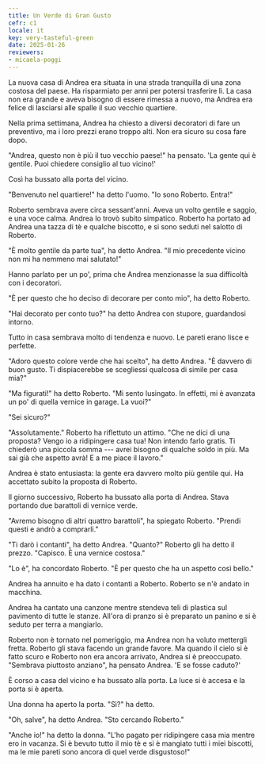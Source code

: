 ```yaml
---
title: Un Verde di Gran Gusto
cefr: c1
locale: it
key: very-tasteful-green
date: 2025-01-26
reviewers:
- micaela-poggi
---
```


La nuova casa di Andrea era situata in una strada tranquilla di una zona costosa del paese. Ha risparmiato per anni per potersi trasferire lì. La casa non era grande e aveva bisogno di essere rimessa a nuovo, ma Andrea era felice di lasciarsi alle spalle il suo vecchio quartiere.

Nella prima settimana, Andrea ha chiesto a diversi decoratori di fare un preventivo, ma i loro prezzi erano troppo alti. Non era sicuro su cosa fare dopo.

"Andrea, questo non è più il tuo vecchio paese!" ha pensato. 'La gente qui è gentile. Puoi chiedere consiglio al tuo vicino!'

Così ha bussato alla porta del vicino.

"Benvenuto nel quartiere!" ha detto l'uomo. "Io sono Roberto. Entra!"

Roberto sembrava avere circa sessant'anni. Aveva un volto gentile e saggio, e una voce calma. Andrea lo trovò subito simpatico. Roberto ha portato ad Andrea una tazza di tè e qualche biscotto, e si sono seduti nel salotto di Roberto.

"È molto gentile da parte tua", ha detto Andrea. "Il mio precedente vicino non mi ha nemmeno mai salutato!"

Hanno parlato per un po', prima che Andrea menzionasse la sua difficoltà con i decoratori.

"È per questo che ho deciso di decorare per conto mio", ha detto Roberto.

"Hai decorato per conto tuo?" ha detto Andrea con stupore, guardandosi intorno.

Tutto in casa sembrava molto di tendenza e nuovo. Le pareti erano lisce e perfette.

"Adoro questo colore verde che hai scelto", ha detto Andrea. "È davvero di buon gusto. Ti dispiacerebbe se scegliessi qualcosa di simile per casa mia?"

"Ma figurati!" ha detto Roberto. "Mi sento lusingato. In effetti, mi è avanzata un po' di quella vernice in garage. La vuoi?"

"Sei sicuro?"

"Assolutamente." Roberto ha riflettuto un attimo. "Che ne dici di una proposta? Vengo io a ridipingere casa tua! Non intendo farlo gratis. Ti chiederò una piccola somma --- avrei bisogno di qualche soldo in più. Ma sai già che aspetto avrà! E a me piace il lavoro."

Andrea è stato entusiasta: la gente era davvero molto più gentile qui. Ha accettato subito la proposta di Roberto.

Il giorno successivo, Roberto ha bussato alla porta di Andrea. Stava portando due barattoli di vernice verde.

"Avremo bisogno di altri quattro barattoli", ha spiegato Roberto. "Prendi questi e andrò a comprarli."

"Ti darò i contanti", ha detto Andrea. "Quanto?" Roberto gli ha detto il prezzo. "Capisco. È una vernice costosa."

"Lo è", ha concordato Roberto. "È per questo che ha un aspetto così bello."

Andrea ha annuito e ha dato i contanti a Roberto. Roberto se n'è andato in macchina.

Andrea ha cantato una canzone mentre stendeva teli di plastica sul pavimento di tutte le stanze. All'ora di pranzo si è preparato un panino e si è seduto per terra a mangiarlo.

Roberto non è tornato nel pomeriggio, ma Andrea non ha voluto mettergli fretta. Roberto gli stava facendo un grande favore. Ma quando il cielo si è fatto scuro e Roberto non era ancora arrivato, Andrea si è preoccupato. "Sembrava piuttosto anziano", ha pensato Andrea. 'E se fosse caduto?'

È corso a casa del vicino e ha bussato alla porta. La luce si è accesa e la porta si è aperta.

Una donna ha aperto la porta. "Sì?" ha detto.

"Oh, salve", ha detto Andrea. "Sto cercando Roberto."

"Anche io!" ha detto la donna. "L'ho pagato per ridipingere casa mia mentre ero in vacanza. Si è bevuto tutto il mio tè e si è mangiato tutti i miei biscotti, ma le mie pareti sono ancora di quel verde disgustoso!"